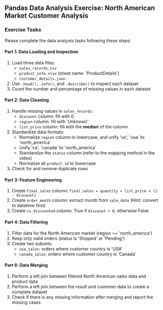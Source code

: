 ## **Pandas Data Analysis Exercise: North American Market Customer Analysis**

### **Exercise Tasks**

Please complete the data analysis tasks following these steps:

#### **Part 1: Data Loading and Inspection**
1. Load three data files:
   - `sales_records.csv`
   - `product_info.xlsx` (sheet name: 'ProductDetails')
   - `customer_details.json`
2. Use `.head()`, `.info()`, and `.describe()` to inspect each dataset
3. Count the number and percentage of missing values in each dataset

#### **Part 2: Data Cleaning**
1. Handle missing values in `sales_records`:
   - `discount` column: fill with 0
   - `region` column: fill with 'Unknown'
   - `list_price` column: fill with the **median** of the column
2. Standardize data formats:
   - Normalize `region` column to lowercase, and unify 'us', 'usa' to 'north_america'
   - Unify 'ca', 'canada' to 'north_america'
   - Standardize the `status` column (refer to the mapping method in the video)
   - Normalize all `product_id` to lowercase
3. Check for and remove duplicate rows

#### **Part 3: Feature Engineering**
1. Create `final_sales` column: `final_sales = quantity × list_price × (1 - discount)`
2. Create `order_month` column: extract month from `sale_date` (Hint: convert to datetime first)
3. Create `is_discounted` column: True if `discount > 0`, otherwise False

#### **Part 4: Data Filtering**
1. Filter data for the North American market (region == 'north_america')
2. Keep only valid orders (status is 'Shipped' or 'Pending')
3. Create two subsets:
   - `usa_sales`: orders where customer country is 'USA'
   - `canada_sales`: orders where customer country is 'Canada'
#### **Part 6: Data Merging**
1. Perform a left join between filtered North American sales data and product data
2. Perform a left join between the result and customer data to create a complete dataset
3. Check if there is any missing information after merging and report the missing cases
